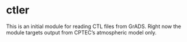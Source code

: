 # ctler
This is an initial module for reading CTL files from GrADS. Right now the module targets output from CPTEC’s atmospheric model only.

